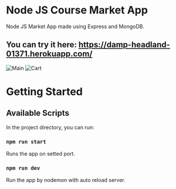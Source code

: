 # Node JS Course Market App
Node JS Market App made using Express and MongoDB.

## You can try it here: https://damp-headland-01371.herokuapp.com/

![Main](https://user-images.githubusercontent.com/64366037/145675684-fbf060bd-81d3-4b4a-b83b-d756f009d126.png)
![Cart](https://user-images.githubusercontent.com/64366037/145675690-140cd94f-85c6-4af7-b1a6-b384748eea8a.png)

# Getting Started

## Available Scripts

In the project directory, you can run:

### `npm run start`

Runs the app on setted port.

### `npm run dev`

Run the app by nodemon with auto reload server.
